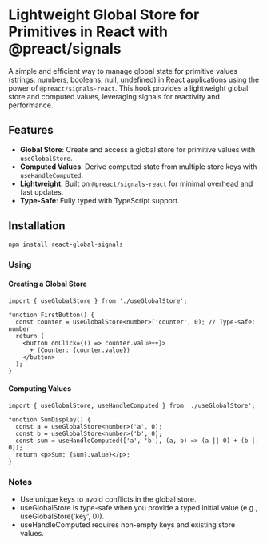 # Lightweight Global Store for Primitives in React with @preact/signals

A simple and efficient way to manage global state for primitive values (strings, numbers, booleans, null, undefined) in React applications using the power of `@preact/signals-react`. This hook provides a lightweight global store and computed values, leveraging signals for reactivity and performance.

## Features
- **Global Store**: Create and access a global store for primitive values with `useGlobalStore`.
- **Computed Values**: Derive computed state from multiple store keys with `useHandleComputed`.
- **Lightweight**: Built on `@preact/signals-react` for minimal overhead and fast updates.
- **Type-Safe**: Fully typed with TypeScript support.

## Installation
```bash
npm install react-global-signals
```

### Using
#### Creating a Global Store
```tsx
import { useGlobalStore } from './useGlobalStore';

function FirstButton() {
  const counter = useGlobalStore<number>('counter', 0); // Type-safe: number
  return (
    <button onClick={() => counter.value++}>
      + (Counter: {counter.value})
    </button>
  );
}
```

#### Computing Values
```tsx
import { useGlobalStore, useHandleComputed } from './useGlobalStore';

function SumDisplay() {
  const a = useGlobalStore<number>('a', 0);
  const b = useGlobalStore<number>('b', 0);
  const sum = useHandleComputed(['a', 'b'], (a, b) => (a || 0) + (b || 0));
  return <p>Sum: {sum?.value}</p>;
}
```

### Notes
- Use unique keys to avoid conflicts in the global store.
- useGlobalStore is type-safe when you provide a typed initial value (e.g., useGlobalStore<number>('key', 0)).
- useHandleComputed requires non-empty keys and existing store values.
